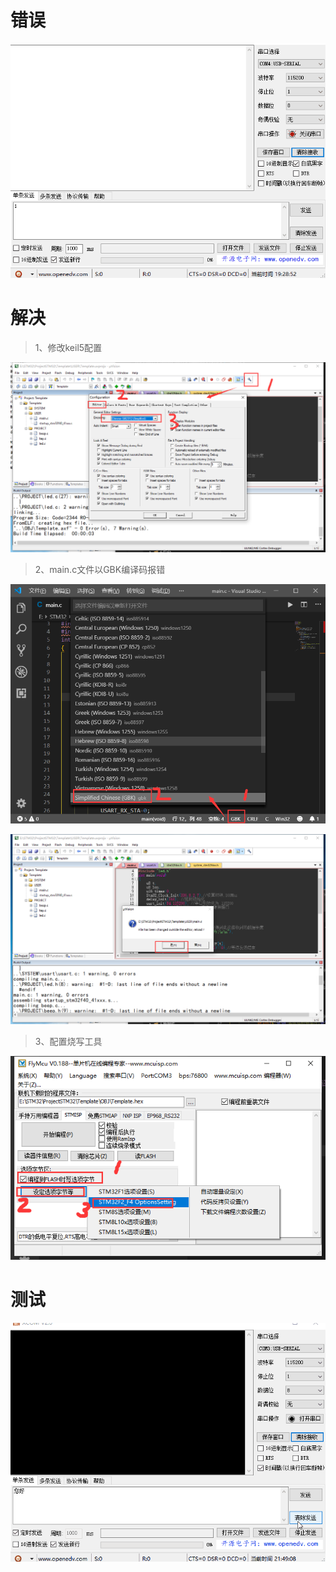 # 错误

![](image/3-1.gif)

# 解决

> 1、修改keil5配置

![](image/3-2.png)

> 2、main.c文件以GBK编译码报错

![](image/3-3.png)

![](image/3-4.png)

> 3、配置烧写工具

![](image/3-5.png)

# 测试

![](image/3-6.gif)
